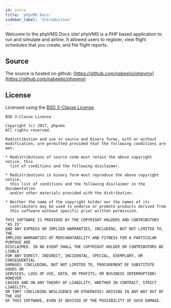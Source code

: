 ```yaml
---
id: intro
title: 'phpVMS Docs'
sidebar_label: 'Introduction'
---
```


Welcome to the phpVMS Docs site! phpVMS is a PHP based application to run and simulate and airline. It allowed users to register, view flight schedules that you create, and file flight reports.

## Source

The source is hosted on github: [https://github.com/nabeelio/phpvms](https://github.com/nabeelio/phpvms)

## License

Licensed using the [BSD 3-Clause License](https://opensource.org/licenses/BSD-3-Clause)

```
BSD 3-Clause License

Copyright (c) 2017, phpvms
All rights reserved.

Redistribution and use in source and binary forms, with or without
modification, are permitted provided that the following conditions are met:

* Redistributions of source code must retain the above copyright notice, this
  list of conditions and the following disclaimer.

* Redistributions in binary form must reproduce the above copyright notice,
  this list of conditions and the following disclaimer in the documentation
  and/or other materials provided with the distribution.

* Neither the name of the copyright holder nor the names of its
  contributors may be used to endorse or promote products derived from
  this software without specific prior written permission.

THIS SOFTWARE IS PROVIDED BY THE COPYRIGHT HOLDERS AND CONTRIBUTORS "AS IS"
AND ANY EXPRESS OR IMPLIED WARRANTIES, INCLUDING, BUT NOT LIMITED TO, THE
IMPLIED WARRANTIES OF MERCHANTABILITY AND FITNESS FOR A PARTICULAR PURPOSE ARE
DISCLAIMED. IN NO EVENT SHALL THE COPYRIGHT HOLDER OR CONTRIBUTORS BE LIABLE
FOR ANY DIRECT, INDIRECT, INCIDENTAL, SPECIAL, EXEMPLARY, OR CONSEQUENTIAL
DAMAGES (INCLUDING, BUT NOT LIMITED TO, PROCUREMENT OF SUBSTITUTE GOODS OR
SERVICES; LOSS OF USE, DATA, OR PROFITS; OR BUSINESS INTERRUPTION) HOWEVER
CAUSED AND ON ANY THEORY OF LIABILITY, WHETHER IN CONTRACT, STRICT LIABILITY,
OR TORT (INCLUDING NEGLIGENCE OR OTHERWISE) ARISING IN ANY WAY OUT OF THE USE
OF THIS SOFTWARE, EVEN IF ADVISED OF THE POSSIBILITY OF SUCH DAMAGE.
```